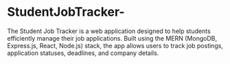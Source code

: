 # StudentJobTracker-
The Student Job Tracker is a web application designed to help students efficiently manage their job applications. Built using the MERN (MongoDB, Express.js, React, Node.js) stack, the app allows users to track job postings, application statuses, deadlines, and company details.
